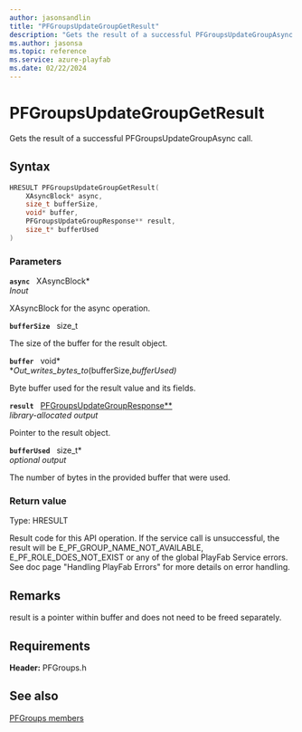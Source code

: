 ```yaml
---
author: jasonsandlin
title: "PFGroupsUpdateGroupGetResult"
description: "Gets the result of a successful PFGroupsUpdateGroupAsync call."
ms.author: jasonsa
ms.topic: reference
ms.service: azure-playfab
ms.date: 02/22/2024
---
```


# PFGroupsUpdateGroupGetResult  

Gets the result of a successful PFGroupsUpdateGroupAsync call.  

## Syntax  
  
```cpp
HRESULT PFGroupsUpdateGroupGetResult(  
    XAsyncBlock* async,  
    size_t bufferSize,  
    void* buffer,  
    PFGroupsUpdateGroupResponse** result,  
    size_t* bufferUsed  
)  
```  
  
### Parameters  
  
**`async`** &nbsp; XAsyncBlock*  
*_Inout_*  
  
XAsyncBlock for the async operation.  
  
**`bufferSize`** &nbsp; size_t  
  
The size of the buffer for the result object.  
  
**`buffer`** &nbsp; void*  
*_Out_writes_bytes_to_(bufferSize,*bufferUsed)*  
  
Byte buffer used for the result value and its fields.  
  
**`result`** &nbsp; [PFGroupsUpdateGroupResponse**](../../pfgroupstypes/structs/pfgroupsupdategroupresponse.md)  
*library-allocated output*  
  
Pointer to the result object.  
  
**`bufferUsed`** &nbsp; size_t*  
*optional output*  
  
The number of bytes in the provided buffer that were used.  
  
  
### Return value
Type: HRESULT
  
Result code for this API operation. If the service call is unsuccessful, the result will be E_PF_GROUP_NAME_NOT_AVAILABLE, E_PF_ROLE_DOES_NOT_EXIST or any of the global PlayFab Service errors. See doc page "Handling PlayFab Errors" for more details on error handling.
  
## Remarks  
  
result is a pointer within buffer and does not need to be freed separately.
  
## Requirements  
  
**Header:** PFGroups.h
  
## See also  
[PFGroups members](../pfgroups_members.md)  

  
  
